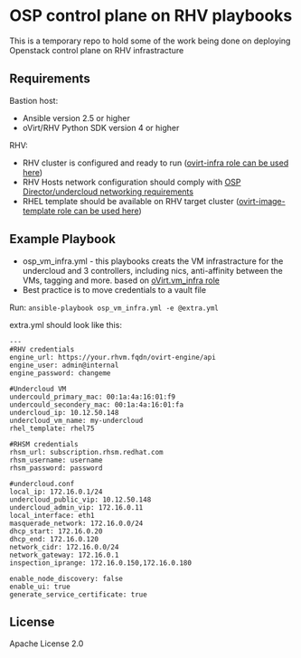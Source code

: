 OSP control plane on RHV playbooks
=========

This is a temporary repo to hold some of the work being done on deploying Openstack control plane on RHV infrastracture

Requirements
------------
Bastion host:
 * Ansible version 2.5 or higher
 * oVirt/RHV Python SDK version 4 or higher
 
RHV:
 * RHV cluster is configured and ready to run ([ovirt-infra role can be used here](https://github.com/oVirt/ovirt-ansible-infra/blob/master/README.md))
 * RHV Hosts network configuration should comply with [OSP Director/undercloud networking requirements](https://access.redhat.com/documentation/en-us/red_hat_openstack_platform/13-beta/html/director_installation_and_usage/chap-planning_your_overcloud#sect-Planning_Networks)
 * RHEL template should be available on RHV target cluster ([ovirt-image-template role can be used here](https://github.com/oVirt/ovirt-ansible-image-template/blob/master/README.md))


Example Playbook
----------------
 * osp_vm_infra.yml - this playbooks creats the VM infrastracture for the undercloud and 3 controllers, including nics, anti-affinity between the VMs, tagging and more. based on [oVirt.vm_infra role](https://github.com/oVirt/ovirt-ansible-vm-infra/blob/master/README.md)
 * Best practice is to move credentials to a vault file

Run: `ansible-playbook osp_vm_infra.yml -e @extra.yml`

extra.yml should look like this:
```
---
#RHV credentials 
engine_url: https://your.rhvm.fqdn/ovirt-engine/api
engine_user: admin@internal
engine_password: changeme

#Undercloud VM
undercould_primary_mac: 00:1a:4a:16:01:f9
undercould_secondery_mac: 00:1a:4a:16:01:fa
undercloud_ip: 10.12.50.148
undercloud_vm_name: my-undercloud
rhel_template: rhel75

#RHSM credentials
rhsm_url: subscription.rhsm.redhat.com
rhsm_username: username
rhsm_password: password

#undercloud.conf
local_ip: 172.16.0.1/24
undercloud_public_vip: 10.12.50.148
undercloud_admin_vip: 172.16.0.11
local_interface: eth1
masquerade_network: 172.16.0.0/24
dhcp_start: 172.16.0.20
dhcp_end: 172.16.0.120
network_cidr: 172.16.0.0/24
network_gateway: 172.16.0.1
inspection_iprange: 172.16.0.150,172.16.0.180

enable_node_discovery: false
enable_ui: true
generate_service_certificate: true
```

License
-------

Apache License 2.0
